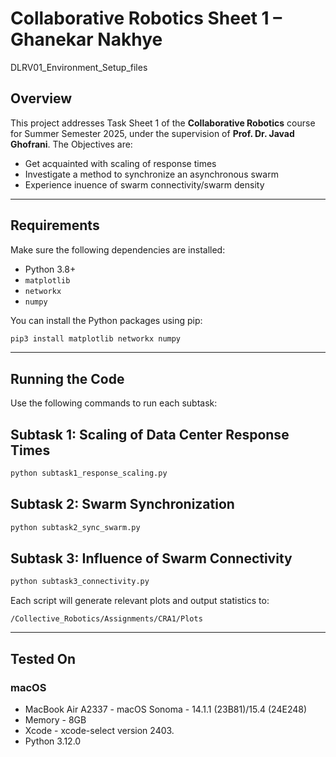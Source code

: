 
# Collaborative Robotics Sheet 1 – Ghanekar Nakhye
DLRV01_Environment_Setup_files

## Overview

This project addresses Task Sheet 1 of the **Collaborative Robotics** course for Summer Semester 2025, under the supervision of **Prof. Dr. Javad Ghofrani**. The  Objectives are:

- Get acquainted with scaling of response times
- Investigate a method to synchronize an asynchronous swarm
- Experience inuence of swarm connectivity/swarm density
---

## Requirements

Make sure the following dependencies are installed:

- Python 3.8+
- `matplotlib`
- `networkx`
- `numpy`

You can install the Python packages using pip:

```python
pip3 install matplotlib networkx numpy
```
---

## Running the Code

Use the following commands to run each subtask:

## Subtask 1: Scaling of Data Center Response Times
```bash
python subtask1_response_scaling.py
```
## Subtask 2: Swarm Synchronization
```bash
python subtask2_sync_swarm.py
```
## Subtask 3: Influence of Swarm Connectivity
```bash
python subtask3_connectivity.py
```

Each script will generate relevant plots and output statistics to:
```
/Collective_Robotics/Assignments/CRA1/Plots
```
---

<!-- ## Output

For each subtask, the following deliverables are included:

- **Source Code**
- [Plots](./Plots/)
- **This README**

--- -->

<!-- ## Submission

- Zip all files into a single file named:
  ```
  collRob_sheet1_GHANEKAR_NAKHYE.zip
  ```
- Be prepared to **present the solution in person**. -->
## Tested On
### macOS
  - MacBook Air A2337 - macOS Sonoma - 14.1.1 (23B81)/15.4 (24E248)
  - Memory - 8GB
  - Xcode - xcode-select version 2403.
  - Python 3.12.0
